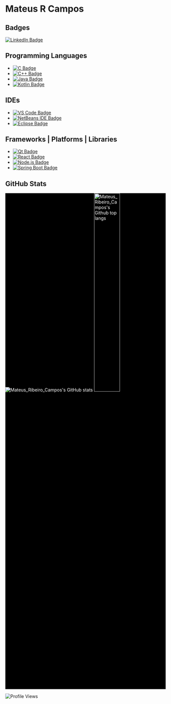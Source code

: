 # Mateus R Campos

## Badges
[![LinkedIn Badge](https://img.shields.io/badge/LinkedIn-blue?style=for-the-badge&logo=linkedin&logoColor=white)](https://www.linkedin.com/in/mateus-ribeiro-de-campos-6a135331)

## Programming Languages
- [![C Badge](https://img.shields.io/badge/c-%2300599C.svg?style=for-the-badge&logo=c&logoColor=white)](https://learn.microsoft.com/en-us/cpp/c-language/?view=msvc-170)
- [![C++ Badge](https://img.shields.io/badge/c++-%2300599C.svg?style=for-the-badge&logo=c%2B%2B&logoColor=white)](https://learn.microsoft.com/en-us/cpp/cpp/?view=msvc-170)
- [![Java Badge](https://img.shields.io/badge/java-%23ED8B00.svg?style=for-the-badge&logo=openjdk&logoColor=white)](https://dev.java/)
- [![Kotlin Badge](https://img.shields.io/badge/Kotlin-0095D5?&style=for-the-badge&logo=kotlin&logoColor=white)](https://kotlinlang.org/docs/home.html)

## IDEs
- [![VS Code Badge](https://img.shields.io/badge/Visual%20Studio%20Code-0078d7.svg?style=for-the-badge&logo=visual-studio-code&logoColor=white)](https://code.visualstudio.com/docs)
- [![NetBeans IDE Badge](https://img.shields.io/badge/NetBeansIDE-1B6AC6.svg?style=for-the-badge&logo=apache-netbeans-ide&logoColor=white)](https://netbeans.apache.org/front/main/)
- [![Eclipse Badge](https://img.shields.io/badge/Eclipse-2C2255?style=for-the-badge&logo=eclipse&logoColor=white)](https://www.eclipse.org/documentation/)

## Frameworks | Platforms | Libraries
- [![Qt Badge](https://img.shields.io/badge/Qt-%23217346.svg?style=for-the-badge&logo=Qt&logoColor=white)](https://doc.qt.io/)
- [![React Badge](https://img.shields.io/badge/react-%2320232a.svg?style=for-the-badge&logo=react&logoColor=%2361DAFB)](https://react.dev/)
- [![Node.js Badge](https://img.shields.io/badge/node.js-6DA55F?style=for-the-badge&logo=node.js&logoColor=white)](https://nodejs.org/en)
- [![Spring Boot Badge](https://img.shields.io/badge/Spring_Boot-F2F4F9?style=for-the-badge&logo=spring-boot)](https://docs.spring.io/spring-boot/docs/current/reference/htmlsingle/)

## GitHub Stats
<div style="background-color: #000000; color: #ffffff; display: inline-block; align-items: stretch;">
  <div style="flex: 1;">
    <img src="https://github-readme-stats-sigma-five.vercel.app/api?username=mateusribeirocampos&show_icons=true&theme=dark" alt="Mateus_Ribeiro_Campos's GitHub stats" style="max-width: 100%;">
    <img src="https://github-readme-stats-sigma-five.vercel.app/api/top-langs/?username=mateusribeirocampos&layout=compact&theme=dark" alt="Mateus_Ribeiro_Campos's Github top langs" style="width: 40%;">
  </div>
</div>


![Profile Views](https://komarev.com/ghpvc/?username=mateusribeirocampos&color=grey)
